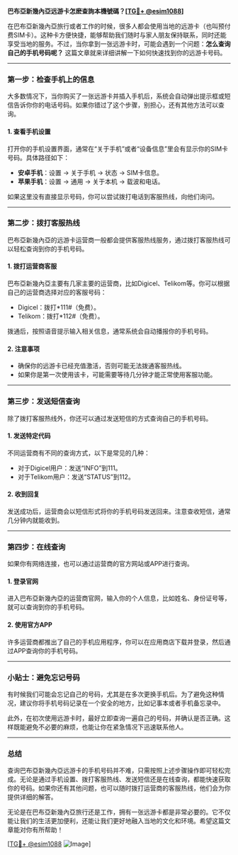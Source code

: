 **巴布亞新幾內亞远游卡怎麽查詢本機號碼？[[TG💪+ @esim1088](https://t.me/s/esim1088)]**

在巴布亞新幾內亞旅行或者工作的时候，很多人都会使用当地的远游卡（也叫预付费SIM卡）。这种卡方便快捷，能够帮助我们随时与家人朋友保持联系，同时还能享受当地的服务。不过，当你拿到一张远游卡时，可能会遇到一个问题：**怎么查询自己的手机号码呢？** 这篇文章就来详细讲解一下如何快速找到你的远游卡号码。

---

### **第一步：检查手机上的信息**
大多数情况下，当你购买了一张远游卡并插入手机后，系统会自动弹出提示框或短信告诉你你的电话号码。如果你错过了这个步骤，别担心，还有其他方法可以查询。

#### **1. 查看手机设置**
打开你的手机设置界面，通常在“关于手机”或者“设备信息”里会有显示你的SIM卡号码。具体路径如下：
- **安卓手机**：设置 → 关于手机 → 状态 → SIM卡信息。
- **苹果手机**：设置 → 通用 → 关于本机 → 载波和电话。

如果这里没有直接显示号码，你可以尝试拨打电话到客服热线，向他们询问。

---

### **第二步：拨打客服热线**
巴布亞新幾內亞的远游卡运营商一般都会提供客服热线服务，通过拨打客服热线可以轻松查询到你的手机号码。

#### **1. 拨打运营商客服**
巴布亞新幾內亞主要有几家主要的运营商，比如Digicel、Telikom等。你可以根据自己的运营商选择对应的客服号码：
- Digicel：拨打*111#（免费）。
- Telikom：拨打*112#（免费）。

拨通后，按照语音提示输入相关信息，通常系统会自动播报你的手机号码。

#### **2. 注意事项**
- 确保你的远游卡已经充值激活，否则可能无法拨通客服热线。
- 如果你是第一次使用该卡，可能需要等待几分钟才能正常使用客服功能。

---

### **第三步：发送短信查询**
除了拨打客服热线外，你还可以通过发送短信的方式查询自己的手机号码。

#### **1. 发送特定代码**
不同运营商有不同的查询方式，以下是常见的几种：
- 对于Digicel用户：发送“INFO”到111。
- 对于Telikom用户：发送“STATUS”到112。

#### **2. 收到回复**
发送成功后，运营商会以短信形式将你的手机号码发送回来。注意查收短信，通常几分钟内就能收到。

---

### **第四步：在线查询**
如果你有网络连接，也可以通过运营商的官方网站或APP进行查询。

#### **1. 登录官网**
进入巴布亞新幾內亞的运营商官网，输入你的个人信息，比如姓名、身份证号等，就可以查询到你的手机号码。

#### **2. 使用官方APP**
许多运营商都推出了自己的手机应用程序，你可以在应用商店下载并登录，然后通过APP查询你的手机号码。

---

### **小贴士：避免忘记号码**
有时候我们可能会忘记自己的号码，尤其是在多次更换手机后。为了避免这种情况，建议你将手机号码记录在一个安全的地方，比如记事本或者手机备忘录中。

此外，在初次使用远游卡时，最好立即查询一遍自己的号码，并确认是否正确。这样既能避免不必要的麻烦，也能让你在紧急情况下迅速联系他人。

---

### **总结**
查询巴布亞新幾內亞远游卡的手机号码并不难，只需按照上述步骤操作即可轻松完成。无论是通过手机设置、拨打客服热线、发送短信还是在线查询，都能快速获取你的号码。如果你还有其他问题，也可以随时拨打运营商的客服热线，他们会为你提供详细的解答。

无论是在巴布亞新幾內亞旅行还是工作，拥有一张远游卡都是非常必要的。它不仅能让我们的生活更加便利，还能让我们更好地融入当地的文化和环境。希望这篇文章能对你有所帮助！

[[TG💪+ @esim1088](https://t.me/s/esim1088) ![Image](https://i.postimg.cc/4NQfJmqS/Snipaste-2025-05-13-00-14-12.png)]
